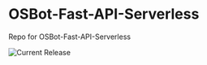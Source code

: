# OSBot-Fast-API-Serverless
Repo for OSBot-Fast-API-Serverless

![Current Release](https://img.shields.io/badge/release-v1.20.1-blue)
